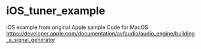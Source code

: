 # iOS_tuner_example


iOS example from original Apple sample Code for MacOS https://developer.apple.com/documentation/avfaudio/audio_engine/building_a_signal_generator
